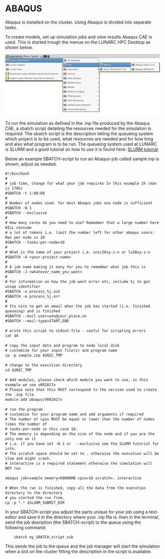 # ABAQUS

Abaqus is installed on the cluster. 
Using Abaqus is divided into separate tasks. 
   
To create models, set up simulation jobs and view results Abaqus CAE is used. This is started trough the menue on the LUNARC HPC Desktop as shown below.

![Start Abaqus](images/start_abaqus.png "Start ABAQUS") 


To run the simulation as defined in the .inp file produced by the Abaqus CAE, a sbatch script detailing the resources needed for the simulation is required. The sbatch script is the description telling the queueing system which project is to be used, what resources are needed and for how long and also what program is to be run. The queueing system used at LUNARC is SLURM and a good tutorial on how to use it is found here: [SLURM tutorial](http://lunarc-documentation.readthedocs.io/en/latest/batch_system/)

Below an example SBATCH-script to run an Abaqus-job called sample.inp is shown, adjust as needed.


    #!/bin/bash
    #
    # job time, change for what your job requires In this example 1h (max is 170h)
    #SBATCH -t 1:00:00
    #
    # Number of nodes used. for most Abaqus jobs one node is sufficient
    #SBATCH -N 1
    #SBATCH --exclusive
    #
    # How many cores do you need to use? Remember that a large number here WILL consume 
    # a lot of tokens i.e. limit the number left for other abaqus users: Max per node is 20
    #SBATCH --tasks-per-node=10
    # 
    # What is the name of your project i.e. snic20xy-z-n or lu20xy-z-n
    #SBATCH -A <your-project-name>
    # 
    # A job name making it easy for you to remember what job this is
    #SBATCH -J <whatever_name_you_want>
    #
    # For information on how the job went error etc, include %j to get uniqe identifier
    #SBATCH -o process_%j.out
    #SBATCH -e process_%j.err
    #
    # Its nice to get an email when the job has started (i.e. finished queueing) and is finished
    #SBATCH --mail-user=you@your_place.se
    #SBATCH --mail-type=START,END

    # write this script to stdout-file - useful for scripting errors
    cat $0

    # copy the input data and program to node local disk
    # customise for your input file(s) and program name
    cp -p sample.inp $SNIC_TMP
    
    # change to the execution directory
    cd $SNIC_TMP

    # Add modules, please check which module you want to use, in this example we use v6R2017x
    # Please note that this MUST correspond to the version used to create the .inp file
    module add abaqus/V6R2017x

    # run the program 
    # customise for your program name and add arguments if required
    # The number of cpus MUST be equal or lower than the number of nodes times the number of 
    # tasks-per-node in this case 10. 
    # The memory is depending on the size of the node and if you are the only one on it 
    # i.e. if you have set -N 1 or  --exclusive see the SLURM tutorial for info. 
    # The scratch space should be set to . otherwise the execution will be slow and might crash. 
    # interactive is a required statement otherwise the simulation will NOT run 

    abaqus job=sample memory=60000MB cpus=10 scratch=. interactive

    # When the run is finished, copy all the data from the execution directory to the directory 
    # you started the run from.
    cp -p *.* $SLURM_SUBMIT_DIR

In your SBATCH-script you adjust the parts unique for your job using a text-editor and save it in the directory where your .inp file is. then in the terminal, send the job desription (the SBATCH-script) to the queue using the following command:

        sbatch my_SBATCH_script.sub

This sends the job to the queue and the job manager will start the simulation when a slot on the cluster fitting the description in the script is available.

